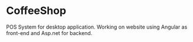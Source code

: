 # CoffeeShop
POS System for desktop application.
Working on website using Angular as front-end and Asp.net for backend.
